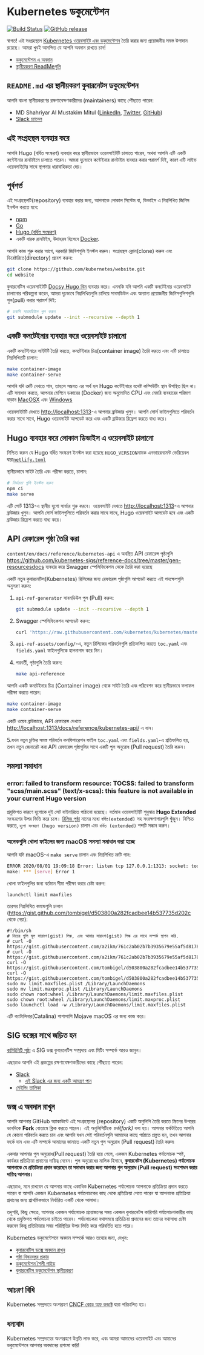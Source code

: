 # Kubernetes ডকুমেন্টেশন

[![Build Status](https://api.travis-ci.org/kubernetes/website.svg?branch=master)](https://travis-ci.org/kubernetes/website)
[![GitHub release](https://img.shields.io/github/release/kubernetes/website.svg)](https://github.com/kubernetes/website/releases/latest)

স্বাগত! এই সংগ্রহস্থলে [Kubernetes ওয়েবসাইট এবং ডকুমেন্টেশন](https://kubernetes.io/) তৈরি করার জন্য প্রয়োজনীয় সমস্ত উপাদান রয়েছে। আমরা খুবই আনন্দিত যে আপনি অবদান রাখতে চান!


- [ডকুমেন্টেশন এ অবদান](#contributing-to-the-docs)
- [স্থানীয়করণ ReadMeগুলি](#localization-readmemds)

## `README.md` এর স্থানীয়করণ কুবারনেটস ডকুমেন্টেশন
আপনি বাংলা স্থানীয়করণের রক্ষণাবেক্ষণকারীদের (maintainers) কাছে পৌঁছাতে পারেন:
* MD Shahriyar Al Mustakim Mitul ([LinkedIn](https://www.linkedin.com/in/md-shahriyar-al-mustakim-mitul-9084b31a0/), [Twitter](https://twitter.com/ShahriyarMitul), [GitHub](https://github.com/mitul3737))
* [Slack চ্যানেল](https://kubernetes.slack.com/messages/kubernetes-docs-bn)



## এই সংগ্রহস্থল ব্যবহার করে


আপনি Hugo (বর্ধিত সংস্করণ) ব্যবহার করে স্থানীয়ভাবে ওয়েবসাইটটি চালাতে পারেন, অথবা আপনি এটি একটি কন্টেইনার রানটাইমে চালাতে পারেন। আমরা দৃঢ়ভাবে কন্টেইনার রানটাইম ব্যবহার করার পরামর্শ দিই, কারণ এটি লাইভ ওয়েবসাইটের সাথে স্থাপনার ধারাবাহিকতা দেয়।

## পূর্বশর্ত

এই সংগ্রহস্থলটি(repository) ব্যবহার করার জন্য, আপনাকে লোকাল সিস্টেম বা, ডিভাইস এ নিম্নলিখিত জিনিস ইনস্টল করতে হবে:

- [npm](https://www.npmjs.com/)
- [Go](https://golang.org/)
- [Hugo (বর্ধিত সংস্করণ)](https://gohugo.io/)
- একটি ধারক রানটাইম, উদাহরন হিসেবে [Docker](https://www.docker.com/).

আপনি কাজ শুরু করার আগে, দরকারি জিনিশগুলি ইনস্টল করুন। সংগ্রহস্থল ক্লোন(clone) করুন এবং ডিরেক্টরিতে(directory) প্রবেশ করুন:
```bash
git clone https://github.com/kubernetes/website.git
cd website
```

কুবারনেটিস ওয়েবসাইটটি [Docsy Hugo থিম](https://github.com/google/docsy#readme) ব্যবহার করে। এমনকি যদি আপনি একটি কনটেইনার ওয়েবসাইট চালানোর পরিকল্পনা করেন, আমরা দৃঢ়ভাবে নিম্নলিখিতগুলি চালিয়ে সাবমডিউল এবং অন্যান্য প্রয়োজনীয় জিনিসগুলিশগুলি  পুল(pull) করার পরামর্শ দিই:


```bash
# ডকসি সাবমডিউল পুল করুন
git submodule update --init --recursive --depth 1
```

## একটি কনটেইনার ব্যবহার করে ওয়েবসাইট চালানো

একটি  কনটেইনারে  সাইটটি তৈরি করতে, কনটেইনার চিত্র(container image) তৈরি করতে এবং এটি চালাতে নিম্নলিখিতটি চালান:

```bash
make container-image
make container-serve
```

আপনি যদি ত্রুটি দেখতে পান, তাহলে সম্ভবত এর অর্থ হল Hugo কন্টেইনারে যথেষ্ট কম্পিউটিং স্থান উপস্থিত ছিল না। এটি সমাধান করতে, আপনার মেশিনে ডকারের (Docker) জন্য অনুমোদিত CPU এবং মেমরি ব্যবহারের পরিমাণ বাড়ান [MacOSX](https://docs.docker.com/docker-for-mac/#resources) এবং [Windows](https://docs.docker.com/docker-for-windows/#resources)

ওয়েবসাইটটি দেখতে <http://localhost:1313>-এ আপনার ব্রাউজার খুলুন। আপনি সোর্স ফাইলগুলিতে পরিবর্তন করার সাথে সাথে, Hugo ওয়েবসাইট আপডেট করে এবং একটি ব্রাউজার রিফ্রেশ করতে বাধ্য করে।

## Hugo ব্যবহার করে লোকাল ডিভাইস এ ওয়েবসাইট চালানো

নিশ্চিত করুন যে Hugo বর্ধিত সংস্করণ ইনস্টল করা হয়েছে `HUGO_VERSION`নামক এনভায়রনমেন্ট ভেরিয়েবল দ্বারা[`netlify.toml`](netlify.toml#L10)

স্থানীয়ভাবে সাইট তৈরি এবং পরীক্ষা করতে, চালান:

```bash
# নির্ভরতা গুলি ইনস্টল করুন
npm ci
make serve
```

এটি পোর্ট 1313-এ স্থানীয় হুগো সার্ভার শুরু করবে। ওয়েবসাইট দেখতে <http://localhost:1313>-এ আপনার ব্রাউজার খুলুন। আপনি সোর্স ফাইলগুলিতে পরিবর্তন করার সাথে সাথে, Hugo ওয়েবসাইট আপডেট হবে এবং একটি ব্রাউজার রিফ্রেশ করতে বাধ্য করে।


## API রেফারেন্স পৃষ্ঠা তৈরি করা


`content/en/docs/reference/kubernetes-api` এ অবস্থিত API রেফারেন্স পৃষ্ঠাগুলি <https://github.com/kubernetes-sigs/reference-docs/tree/master/gen-resourcesdocs> ব্যবহার করে Swagger স্পেসিফিকেশন থেকে তৈরি করা হয়েছে

একটি নতুন কুবারনেটিস(Kubernetes) রিলিজের জন্য রেফারেন্স পৃষ্ঠাগুলি আপডেট করতে এই পদক্ষেপগুলি অনুসরণ করুন:

1. `api-ref-generator` সাবমডিউল পুল (Pull) করুন:

   ```bash
   git submodule update --init --recursive --depth 1
   ```

2. Swagger স্পেসিফিকেশন আপডেট করুন:

   ```bash
   curl 'https://raw.githubusercontent.com/kubernetes/kubernetes/master/api/openapi-spec/swagger.json' > api-ref-assets/api/swagger.json
   ```

3. `api-ref-assets/config/`-এ, নতুন রিলিজের পরিবর্তনগুলি প্রতিফলিত করতে `toc.yaml` এবং `fields.yaml` ফাইলগুলিকে  হালনাগাদ  করে নিন।


4. পরবর্তী, পৃষ্ঠাগুলি তৈরি করুন:

   ```bash
   make api-reference
   ```

  আপনি একটি কনটেইনার চিত্র (Container image) থেকে সাইট তৈরি এবং পরিবেশন করে স্থানীয়ভাবে ফলাফল পরীক্ষা করতে পারেন:

   ```bash
   make container-image
   make container-serve
   ```

   একটি ওয়েব ব্রাউজারে, API রেফারেন্স দেখতে <http://localhost:1313/docs/reference/kubernetes-api/> এ যান।

5.যখন নতুন চুক্তির সমস্ত পরিবর্তন কনফিগারেশন ফাইল `toc.yaml` এবং `fields.yaml`-এ প্রতিফলিত হয়, তখন নতুন জেনারেট করা API রেফারেন্স পৃষ্ঠাগুলির সাথে একটি পুল অনুরোধ (Pull request) তৈরি করুন।


## সমস্যা সমাধান

### error: failed to transform resource: TOCSS: failed to transform "scss/main.scss" (text/x-scss): this feature is not available in your current Hugo version


প্রযুক্তিগত কারণে হুগোকে দুই সেট বাইনারিতে পাঠানো হয়েছে। বর্তমান ওয়েবসাইটটি শুধুমাত্র **Hugo Extended** সংস্করণের উপর ভিত্তি করে চলে। [রিলিজ পৃষ্ঠা](https://github.com/gohugoio/hugo/releases) নামের মধ্যে `বর্ধিত(extended)` সহ সংরক্ষণাগারগুলি খুঁজুন। নিশ্চিত করতে, `হুগো সংস্করণ (hugo version)` চালান এবং `বর্ধিত (extended)` শব্দটি সন্ধান করুন।


### অনেকগুলি খোলা ফাইলের জন্য macOS সমস্যা সমাধান করা হচ্ছে

আপনি যদি macOS-এ `make serve` চালান এবং নিম্নলিখিত ত্রুটি পান:

```bash
ERROR 2020/08/01 19:09:18 Error: listen tcp 127.0.0.1:1313: socket: too many open files
make: *** [serve] Error 1
```

খোলা ফাইলগুলির জন্য বর্তমান সীমা পরীক্ষা করার চেষ্টা করুন:

`launchctl limit maxfiles`

তারপর নিম্নলিখিত কমান্ডগুলি চালান (<https://gist.github.com/tombigel/d503800a282fcadbee14b537735d202c> থেকে নেয়া):

```shell
#!/bin/sh
# নিচের গুলি মূল সারাংশ(gist) লিঙ্ক, এবং আমার সারাংশ(gist) লিঙ্ক এর সাথে সম্পর্ক স্থাপন করি.
# curl -O https://gist.githubusercontent.com/a2ikm/761c2ab02b7b3935679e55af5d81786a/raw/ab644cb92f216c019a2f032bbf25e258b01d87f9/limit.maxfiles.plist
# curl -O https://gist.githubusercontent.com/a2ikm/761c2ab02b7b3935679e55af5d81786a/raw/ab644cb92f216c019a2f032bbf25e258b01d87f9/limit.maxproc.plist
curl -O https://gist.githubusercontent.com/tombigel/d503800a282fcadbee14b537735d202c/raw/ed73cacf82906fdde59976a0c8248cce8b44f906/limit.maxfiles.plist
curl -O https://gist.githubusercontent.com/tombigel/d503800a282fcadbee14b537735d202c/raw/ed73cacf82906fdde59976a0c8248cce8b44f906/limit.maxproc.plist
sudo mv limit.maxfiles.plist /Library/LaunchDaemons
sudo mv limit.maxproc.plist /Library/LaunchDaemons
sudo chown root:wheel /Library/LaunchDaemons/limit.maxfiles.plist
sudo chown root:wheel /Library/LaunchDaemons/limit.maxproc.plist
sudo launchctl load -w /Library/LaunchDaemons/limit.maxfiles.plist
```


এটি ক্যাটালিনার(Catalina) পাশাপাশি Mojave macOS এর জন্য কাজ করে।

## SIG ডক্সের সাথে জড়িত হন

[কমিউনিটি পৃষ্ঠা](https://github.com/kubernetes/community/tree/master/sig-docs#meetings) এ SIG ডক্স কুবারনেটিস সম্প্রদায় এবং মিটিং সম্পর্কে আরও জানুন।

এছাড়াও আপনি এই প্রকল্পের রক্ষণাবেক্ষণকারীদের কাছে পৌঁছাতে পারেন:
- [Slack](https://kubernetes.slack.com/messages/sig-docs)
  - [এই Slack এর জন্য একটি আমন্ত্রণ পান](https://slack.k8s.io/)
- [মেইলিং তালিকা](https://groups.google.com/forum/#!forum/kubernetes-sig-docs)

## ডক্স এ অবদান রাখুন

আপনি আপনার GitHub অ্যাকাউন্টে এই সংগ্রহস্থলের (repository) একটি অনুলিপি তৈরি করতে স্ক্রিনের উপরের ডানদিকে **Fork** বোতামে ক্লিক করতে পারেন। এই অনুলিপিটিকে _ফর্ক(fork)_ বলা হয়। আপনার ফর্কটতিতে আপনি যে কোনো পরিবর্তন করতে চান এবং আপনি যখন সেই পরিবর্তনগুলি আমাদের কাছে পাঠাতে প্রস্তুত হন, তখন আপনার ফর্কে যান এবং এটি সম্পর্কে আমাদের জানাতে একটি নতুন পুল অনুরোধ (Pull request) তৈরি করুন৷

একবার আপনার পুল অনুরোধ(Pull request) তৈরি হয়ে গেলে, একজন Kubernetes পর্যালোচক স্পষ্ট, কার্যকর প্রতিক্রিয়া প্রদানের দায়িত্ব নেবেন। পুল অনুরোধের মালিক হিসাবে, **কুবারনেটস (Kubernetes) পর্যালোচক আপনাকে যে প্রতিক্রিয়া প্রদান করেছেন তা সমাধান করার জন্য আপনার পুল অনুরোধ (Pull request) সংশোধন করার দায়িত্ব আপনার।**


এছাড়াও, মনে রাখবেন যে আপনার কাছে একাধিক Kubernetes পর্যালোচক আপনাকে প্রতিক্রিয়া প্রদান করতে পারেন বা আপনি একজন Kubernetes পর্যালোচকের কাছ থেকে প্রতিক্রিয়া পেতে পারেন যা আপনাকে প্রতিক্রিয়া প্রদানের জন্য প্রাথমিকভাবে নির্ধারিত একটি থেকে আলাদা।


তদুপরি, কিছু ক্ষেত্রে, আপনার একজন পর্যালোচক প্রয়োজনের সময় একজন কুবারনেটস কারিগরি পর্যালোচনাকারীর কাছ থেকে প্রযুক্তিগত পর্যালোচনা চাইতে পারেন। পর্যালোচকরা যথাসময়ে প্রতিক্রিয়া প্রদানের জন্য তাদের যথাসাধ্য চেষ্টা করবেন কিন্তু প্রতিক্রিয়ার সময় পরিস্থিতির উপর ভিত্তি করে পরিবর্তিত হতে পারে।

Kubernetes ডকুমেন্টেশনে অবদান সম্পর্কে আরও তথ্যের জন্য, দেখুন:
- [কুবারনেটিস ডক্সে অবদান রাখুন](https://kubernetes.io/docs/contribute/)
- [পৃষ্ঠা বিষয়বস্তুর প্রকার](https://kubernetes.io/docs/contribute/style/page-content-types/)
- [ডকুমেন্টেশন শৈলী গাইড](https://kubernetes.io/docs/contribute/style/style-guide/)
- [কুবারনেটিস ডকুমেন্টেশন স্থানীয়করণ](https://kubernetes.io/docs/contribute/localization/)



## আচরণ বিধি

Kubernetes সম্প্রদায়ে অংশগ্রহণ [CNCF কোড অফ কন্ডাক্ট](https://github.com/cncf/foundation/blob/master/code-of-conduct.md) দ্বারা পরিচালিত হয়।

## ধন্যবাদ

Kubernetes সম্প্রদায়ের অংশগ্রহণে উন্নতি লাভ করে, এবং আমরা আমাদের ওয়েবসাইট এবং আমাদের ডকুমেন্টেশনে আপনার অবদানের প্রশংসা করি!


